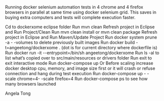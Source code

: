 Running docker selenium automation tests in 4 chrome and 4 firefox browsers in parallel at same time using docker selenium grid.
This saves in buying extra computers and tests will complete execution faster.

Cd to dockerxome eclipse folder
Run mvn clean
Refresh project in Eclipse and Run Project/Clean
Run mvn clean install or mvn clean package
Refresh project in Eclipse and Run Maven/Update Project
Run docker system prune -a - -volumes to delete previously built images
Run docker build -t=angeetong/dockerxome . (dot is for current directory where dockerfile is)
Run docker run -it --entrypoint=/bin/sh angeetong/dockerxome
Run ls -al to list what’s copied over to src/main/resources or drivers folder
Run exit to exit interactive mode
Run docker-compose up
Or
Before scaling increase docker desktop cpu, memory, and image size first or it will crash or refuse connection and hang during test execution
Run docker-compose up - -scale chrome=4- -scale firefox=4 
Run docker-compose ps to see how many browsers launched

Angela Tong